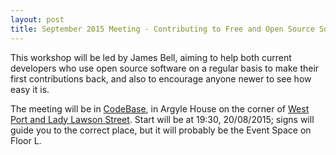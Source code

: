 ```yaml
---
layout: post
title: September 2015 Meeting - Contributing to Free and Open Source Software - James Bell
---
```


This workshop will be led by James Bell, aiming to help both current developers
who use open source software on a regular basis to make their first
contributions back, and also to encourage anyone newer to see how easy
it is.

The meeting will be in [CodeBase](http://www.thisiscodebase.com), in Argyle House on the corner of [West Port and Lady Lawson Street](https://goo.gl/maps/ZuPgH). Start will be at 19:30, 20/08/2015; signs will guide you to the correct place, but it will probably be the Event Space on Floor L.

